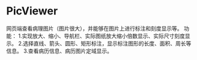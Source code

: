 # PicViewer
网页端查看病理图片（图片很大），并能够在图片上进行标注和刻度显示等。
功能：
1.实现放大、缩小、导航栏、实际图纸放大缩小倍数显示、实际尺寸刻度显示。
2.选择直线、箭头、圆形、矩形标注，显示标注图形的长度、面积、周长等信息。
3.查看病历信息、病历图片定域显示。
